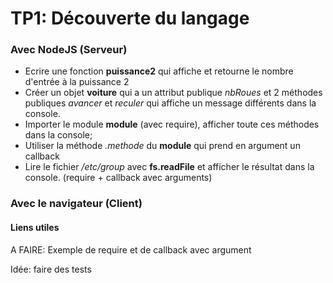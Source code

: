 # TP1: Découverte du langage

### Avec NodeJS (Serveur)
- Ecrire une fonction **puissance2** qui affiche et retourne le nombre d'entrée à la puissance 2
- Créer un objet **voiture** qui a un attribut publique *nbRoues* et 2 méthodes publiques *avancer* et *reculer* qui affiche un message différents dans la console.
- Importer le module **module** (avec require), afficher toute ces méthodes dans la console;
- Utiliser la méthode *.methode* du **module** qui prend en argument un callback
- Lire le fichier */etc/group*  avec **fs.readFile** et afficher le résultat dans la console. (require + callback avec arguments)

### Avec le navigateur (Client)

#### Liens utiles

A FAIRE:
Exemple de require et de callback avec argument


Idée: faire des tests
